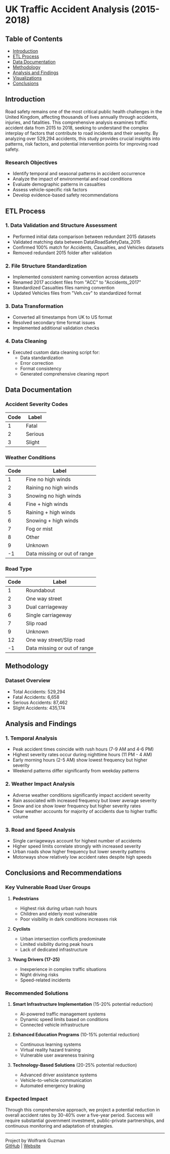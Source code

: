 # UK Traffic Accident Analysis (2015-2018)

## Table of Contents
- [Introduction](#introduction)
- [ETL Process](#etl-process)
- [Data Documentation](#data-documentation)
- [Methodology](#methodology)
- [Analysis and Findings](#analysis-and-findings)
- [Visualizations](#visualizations)
- [Conclusions](#conclusions)

## Introduction
Road safety remains one of the most critical public health challenges in the United Kingdom, affecting thousands of lives annually through accidents, injuries, and fatalities. This comprehensive analysis examines traffic accident data from 2015 to 2018, seeking to understand the complex interplay of factors that contribute to road incidents and their severity. By analyzing over 529,294 accidents, this study provides crucial insights into patterns, risk factors, and potential intervention points for improving road safety.

### Research Objectives
- Identify temporal and seasonal patterns in accident occurrence
- Analyze the impact of environmental and road conditions
- Evaluate demographic patterns in casualties
- Assess vehicle-specific risk factors
- Develop evidence-based safety recommendations

## ETL Process

### 1. Data Validation and Structure Assessment
- Performed initial data comparison between redundant 2015 datasets
- Validated matching data between Data\RoadSafetyData_2015
- Confirmed 100% match for Accidents, Casualties, and Vehicles datasets
- Removed redundant 2015 folder after validation

### 2. File Structure Standardization
- Implemented consistent naming convention across datasets
- Renamed 2017 accident files from "ACC" to "Accidents_2017"
- Standardized Casualties files naming convention
- Updated Vehicles files from "Veh.csv" to standardized format

### 3. Data Transformation
- Converted all timestamps from UK to US format
- Resolved secondary time format issues
- Implemented additional validation checks

### 4. Data Cleaning
- Executed custom data cleaning script for:
  - Data standardization
  - Error correction
  - Format consistency
  - Generated comprehensive cleaning report

## Data Documentation

### Accident Severity Codes
| Code | Label |
|------|-------|
| 1 | Fatal |
| 2 | Serious |
| 3 | Slight |

### Weather Conditions
| Code | Label |
|------|-------|
| 1 | Fine no high winds |
| 2 | Raining no high winds |
| 3 | Snowing no high winds |
| 4 | Fine + high winds |
| 5 | Raining + high winds |
| 6 | Snowing + high winds |
| 7 | Fog or mist |
| 8 | Other |
| 9 | Unknown |
| -1 | Data missing or out of range |

### Road Type
| Code | Label |
|------|-------|
| 1 | Roundabout |
| 2 | One way street |
| 3 | Dual carriageway |
| 6 | Single carriageway |
| 7 | Slip road |
| 9 | Unknown |
| 12 | One way street/Slip road |
| -1 | Data missing or out of range |

## Methodology

### Dataset Overview
- Total Accidents: 529,294
- Fatal Accidents: 6,658
- Serious Accidents: 87,462
- Slight Accidents: 435,174

## Analysis and Findings

### 1. Temporal Analysis
- Peak accident times coincide with rush hours (7-9 AM and 4-6 PM)
- Highest severity rates occur during nighttime hours (11 PM - 4 AM)
- Early morning hours (2-5 AM) show lowest frequency but higher severity
- Weekend patterns differ significantly from weekday patterns

### 2. Weather Impact Analysis
- Adverse weather conditions significantly impact accident severity
- Rain associated with increased frequency but lower average severity
- Snow and ice show lower frequency but higher severity rates
- Clear weather accounts for majority of accidents due to higher traffic volume

### 3. Road and Speed Analysis
- Single carriageways account for highest number of accidents
- Higher speed limits correlate strongly with increased severity
- Urban roads show higher frequency but lower severity patterns
- Motorways show relatively low accident rates despite high speeds

## Conclusions and Recommendations

### Key Vulnerable Road User Groups
1. **Pedestrians**
   - Highest risk during urban rush hours
   - Children and elderly most vulnerable
   - Poor visibility in dark conditions increases risk

2. **Cyclists**
   - Urban intersection conflicts predominate
   - Limited visibility during peak hours
   - Lack of dedicated infrastructure

3. **Young Drivers (17-25)**
   - Inexperience in complex traffic situations
   - Night driving risks
   - Speed-related incidents

### Recommended Solutions
1. **Smart Infrastructure Implementation** (15-20% potential reduction)
   - AI-powered traffic management systems
   - Dynamic speed limits based on conditions
   - Connected vehicle infrastructure

2. **Enhanced Education Programs** (10-15% potential reduction)
   - Continuous learning systems
   - Virtual reality hazard training
   - Vulnerable user awareness training

3. **Technology-Based Solutions** (20-25% potential reduction)
   - Advanced driver assistance systems
   - Vehicle-to-vehicle communication
   - Automated emergency braking

### Expected Impact
Through this comprehensive approach, we project a potential reduction in overall accident rates by 30-40% over a five-year period. Success will require substantial government investment, public-private partnerships, and continuous monitoring and adaptation of strategies.

---
Project by Wolfrank Guzman  
[GitHub](https://github.com/guzmanwolfrank) | [Website](https://wolfrankguzman.com)
